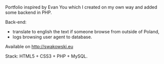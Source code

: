Portfolio inspired by Evan You which I created on my own way and added some backend in PHP. 

Back-end: 
- translate to english the text if someone browse from outside of Poland,
- logs browsing user agent to database.

Available on http://swakowski.eu 

Stack: HTML5 + CSS3 + PHP + MySQL. 
